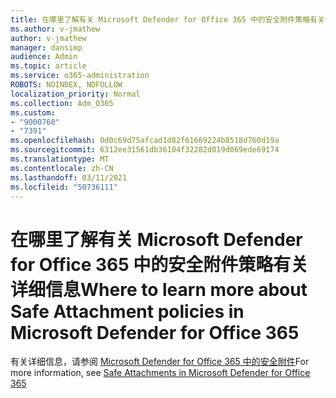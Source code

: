 ```yaml
---
title: 在哪里了解有关 Microsoft Defender for Office 365 中的安全附件策略有关详细信息
ms.author: v-jmathew
author: v-jmathew
manager: dansimp
audience: Admin
ms.topic: article
ms.service: o365-administration
ROBOTS: NOINDEX, NOFOLLOW
localization_priority: Normal
ms.collection: Adm_O365
ms.custom:
- "9000760"
- "7391"
ms.openlocfilehash: 0d0c69d75afcad1d82f61669224b8518d760d19a
ms.sourcegitcommit: 6312ee31561db36104f32282d019d069ede69174
ms.translationtype: MT
ms.contentlocale: zh-CN
ms.lasthandoff: 03/11/2021
ms.locfileid: "50736111"
---
```

# <a name="where-to-learn-more-about-safe-attachment-policies-in-microsoft-defender-for-office-365"></a><span data-ttu-id="21961-102">在哪里了解有关 Microsoft Defender for Office 365 中的安全附件策略有关详细信息</span><span class="sxs-lookup"><span data-stu-id="21961-102">Where to learn more about Safe Attachment policies in Microsoft Defender for Office 365</span></span>

<span data-ttu-id="21961-103">有关详细信息，请参阅 [Microsoft Defender for Office 365 中的安全附件](https://go.microsoft.com/fwlink/?linkid=2092213)</span><span class="sxs-lookup"><span data-stu-id="21961-103">For more information, see [Safe Attachments in Microsoft Defender for Office 365](https://go.microsoft.com/fwlink/?linkid=2092213)</span></span>
